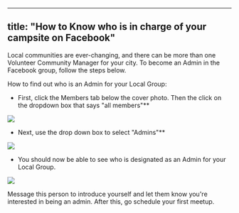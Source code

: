 
---
title: "How to Know who is in charge of your campsite on Facebook"
---

Local communities are ever-changing, and there can be more than one Volunteer Community Manager for your city. To become an Admin in the Facebook group, follow the steps below.

How to find out who is an Admin for your Local Group:

*   First, click the Members tab below the cover photo. Then the click on the dropdown box that says "all members"**

![](//discourse-user-assets.s3.amazonaws.com/original/2X/c/cc32710a88436219ac4a02a31e57de577830082b.png)

*   Next, use the drop down box to select "Admins"**

![](//discourse-user-assets.s3.amazonaws.com/original/2X/c/ca28d984d4ec86bb9fb40326da1c9bb1151ab77c.png)

*   You should now be able to see who is designated as an Admin for your Local Group.

![](//discourse-user-assets.s3.amazonaws.com/original/2X/9/946354dab087e439a810937de4332ad5e231ccf2.png)

Message this person to introduce yourself and let them know you're interested in being an admin. After this, go schedule your first meetup.
